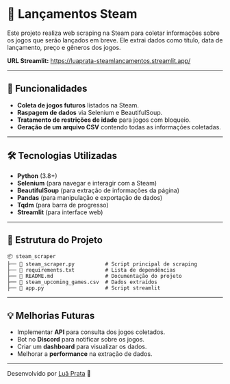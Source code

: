 # 🚀 Lançamentos Steam

Este projeto realiza web scraping na Steam para coletar informações sobre os jogos que serão lançados em breve. Ele extrai dados como título, data de lançamento, preço e gêneros dos jogos.

**URL Streamlit:**  https://luaprata-steamlancamentos.streamlit.app/

---

## 📌 Funcionalidades
- **Coleta de jogos futuros** listados na Steam.
- **Raspagem de dados** via Selenium e BeautifulSoup.
- **Tratamento de restrições de idade** para jogos com bloqueio.
- **Geração de um arquivo CSV** contendo todas as informações coletadas.

---

## 🛠️ Tecnologias Utilizadas

- **Python** (3.8+)
- **Selenium** (para navegar e interagir com a Steam)
- **BeautifulSoup** (para extração de informações da página)
- **Pandas** (para manipulação e exportação de dados)
- **Tqdm** (para barra de progresso)
- **Streamlit** (para interface web)

---

## 📂 Estrutura do Projeto
```
📦 steam_scraper
├── 📜 steam_scraper.py          # Script principal de scraping
├── 📜 requirements.txt          # Lista de dependências
├── 📜 README.md                 # Documentação do projeto
├── 📜 steam_upcoming_games.csv  # Dados extraídos
├── 📜 app.py                    # Script streamlit

```

---

## 💡 Melhorias Futuras
- Implementar **API** para consulta dos jogos coletados.
- Bot no **Discord** para notificar sobre os jogos.
- Criar um **dashboard** para visualizar os dados.
- Melhorar a **performance** na extração de dados.

---


Desenvolvido por [Luã Prata](https://github.com/luaprata) 🚀

